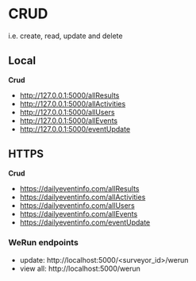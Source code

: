 # CRUD
i.e. create, read, update and delete

## Local  
**Crud**
- http://127.0.0.1:5000/allResults
- http://127.0.0.1:5000/allActivities
- http://127.0.0.1:5000/allUsers
- http://127.0.0.1:5000/allEvents
- http://127.0.0.1:5000/eventUpdate

## HTTPS  
**Crud**
- https://dailyeventinfo.com/allResults
- https://dailyeventinfo.com/allActivities
- https://dailyeventinfo.com/allUsers
- https://dailyeventinfo.com/allEvents
- https://dailyeventinfo.com/eventUpdate

### WeRun endpoints
- update: http://localhost:5000/<surveyor_id>/werun
- view all: http://localhost:5000/werun
